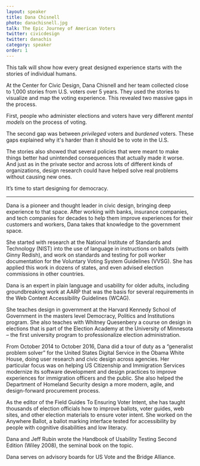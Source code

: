 ```yaml
---
layout: speaker
title: Dana Chisnell
photo: danachisnell.jpg
talk: The Epic Journey of American Voters
twitter: civicdesign
twitter: danachis
category: speaker
order: 1
---
```


This talk will show how every great designed experience starts with the stories of individual humans.

At the Center for Civic Design, Dana Chisnell and her team collected close to 1,000 stories from U.S. voters over 5 years. They used the stories to visualize and map the voting experience. This revealed two massive gaps in the process. 

First, people who administer elections and voters have very different *mental models* on the process of voting. 

The second gap was between *privileged* voters and *burdened* voters. These gaps explained why it's harder than it should be to vote in the U.S. 

The stories also showed that several policies that were meant to make things better had unintended consequences that actually made it worse. And just as in the private sector and across lots of different kinds of organizations, design research could have helped solve real problems without causing new ones. 

It’s time to start designing for democracy.

---

Dana is a pioneer and thought leader in civic design,  bringing deep experience to that space. After working with banks, insurance companies, and tech companies for decades to help them improve experiences for their customers and workers, Dana takes that knowledge to the government space.

She started with research at the National Institute of Standards and Technology (NIST) into the use of language in instructions on ballots (with Ginny Redish), and work on standards and testing for poll worker documentation for the Voluntary Voting System Guidelines (VVSG). She has applied this work in dozens of states, and even advised election commissions in other countries.

Dana is an expert in plain language and usability for older adults, including groundbreaking work at AARP that was the basis for several requirements in the Web Content Accessibility Guidelines (WCAG).

She teaches design in government at the Harvard Kennedy School of Government in the masters level Democracy, Politics and Institutions program. She also teaches with Whitney Quesenbery a course on design in elections that is part of the Election Academy at the University of Minnesota – the first university program to professionalize election administration.

From October 2014 to October 2016, Dana did a tour of duty as a “generalist problem solver” for the United States Digital Service in the Obama White House, doing user research and civic design across agencies. Her particular focus was on helping US Citizenship and Immigration Services modernize its software development and design practices to improve experiences for immigration officers and the public. She also helped the Department of Homeland Security design a more modern, agile, and design-forward procurement process.

As the editor of the Field Guides To Ensuring Voter Intent, she has taught thousands of election officials how to improve ballots, voter guides, web sites, and other election materials to ensure voter intent. She worked on the Anywhere Ballot, a ballot marking interface tested for accessibility by people with cognitive disabilities and low literacy.

Dana and Jeff Rubin wrote the Handbook of Usability Testing Second Edition (Wiley 2008), the seminal book on the topic.

Dana serves on advisory boards for US Vote and the Bridge Alliance.
